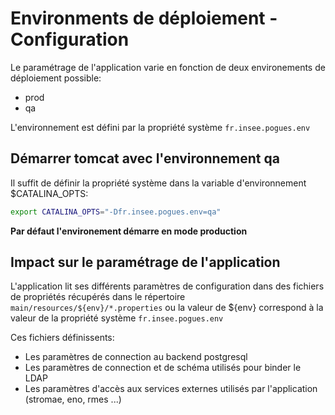 # Environments de déploiement - Configuration

Le paramétrage de l'application varie en fonction de deux environements de déploiement possible:

 - prod
 - qa 
 
L'environnement est défini par la propriété système ```fr.insee.pogues.env```

## Démarrer tomcat avec l'environnement qa

Il suffit de définir la propriété système dans la variable d'environnement $CATALINA_OPTS:

```bash
export CATALINA_OPTS="-Dfr.insee.pogues.env=qa"
```

**Par défaut l'environement démarre en mode production**

## Impact sur le paramétrage de l'application

L'application lit ses différents paramètres de configuration dans des fichiers de propriétés récupérés dans le répertoire ```main/resources/${env}/*.properties``` ou la valeur de ${env} correspond à la valeur de la propriété système ```fr.insee.pogues.env```

Ces fichiers définissents:

 - Les paramètres de connection au backend postgresql
 - Les paramètres de connection et de schéma utilisés pour binder le LDAP
 - Les paramètres d'accès aux services externes utilisés par l'application (stromae, eno, rmes ...)

